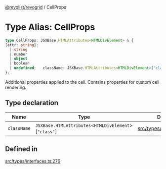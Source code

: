 [@revolist/revogrid](README.md) / CellProps

# Type Alias: CellProps

```ts
type CellProps: JSXBase.HTMLAttributes<HTMLDivElement> & {
[attr: string]: 
  | string
  | number
  | object
  | boolean
  | undefined;   className: JSXBase.HTMLAttributes<HTMLDivElement>["class"];
};
```

Additional properties applied to the cell.
Contains properties for custom cell rendering.

## Type declaration

| Name | Type | Defined in |
| ------ | ------ | ------ |
| `className` | `JSXBase.HTMLAttributes`\<`HTMLDivElement`\>\[`"class"`\] | [src/types/interfaces.ts:277](https://github.com/revolist/revogrid/blob/78d14b7c443343ec06c8d385824462d784f2615f/src/types/interfaces.ts#L277) |

## Defined in

[src/types/interfaces.ts:276](https://github.com/revolist/revogrid/blob/78d14b7c443343ec06c8d385824462d784f2615f/src/types/interfaces.ts#L276)
